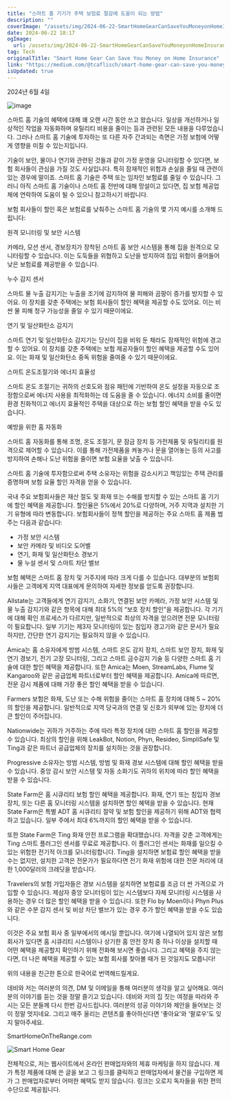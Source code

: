 ```yaml
---
title: "스마트 홈 기기가 주택 보험료 절감에 도움이 되는 방법"
description: ""
coverImage: "/assets/img/2024-06-22-SmartHomeGearCanSaveYouMoneyonHomeInsurance_0.png"
date: 2024-06-22 18:17
ogImage:
  url: /assets/img/2024-06-22-SmartHomeGearCanSaveYouMoneyonHomeInsurance_0.png
tag: Tech
originalTitle: "Smart Home Gear Can Save You Money on Home Insurance"
link: "https://medium.com/@tcaflisch/smart-home-gear-can-save-you-money-on-home-insurance-1e2ecbaecd36"
isUpdated: true
---
```


2024년 6월 4일

![image](/assets/img/2024-06-22-SmartHomeGearCanSaveYouMoneyonHomeInsurance_0.png)

스마트 홈 기술의 혜택에 대해 꽤 오랜 시간 동안 쓰고 왔습니다. 일상을 개선하거나 일상적인 작업을 자동화하며 유틸리티 비용을 줄이는 등과 관련된 모든 내용을 다루었습니다. 그러나 스마트 홈 기술에 투자하는 또 다른 자주 간과되는 측면은 가정 보험에 어떻게 영향을 미칠 수 있는지입니다.

기술이 보안, 물이나 연기와 관련된 것들과 같이 가정 운영을 모니터링할 수 있다면, 보험 회사들이 관심을 가질 것도 사실입니다. 특히 잠재적인 위험과 손실을 줄일 때 관련이 있는 경우에 말이죠. 스마트 홈 기술은 주택 또는 임차인 보험료를 줄일 수 있습니다. 그러니 아직 스마트 홈 기술이나 스마트 홈 전반에 대해 망설이고 있다면, 집 보험 제공업체에 연락하여 도움이 될 수 있으니 참고하시기 바랍니다.

<!-- cozy-coder - 수평 -->

<ins class="adsbygoogle"
     style="display:block"
     data-ad-client="ca-pub-4877378276818686"
     data-ad-slot="1107185301"
     data-ad-format="auto"
     data-full-width-responsive="true"></ins>

<script>
     (adsbygoogle = window.adsbygoogle || []).push({});
</script>

보험 회사들이 할인 혹은 보험료를 낮춰주는 스마트 홈 기술의 몇 가지 예시를 소개해 드립니다:

원격 모니터링 및 보안 시스템

카메라, 모션 센서, 경보장치가 장착된 스마트 홈 보안 시스템을 통해 집을 원격으로 모니터링할 수 있습니다. 이는 도둑들을 위협하고 도난을 방지하여 침입 위험이 줄어들어 낮은 보험료를 제공받을 수 있습니다.

누수 감지 센서

<!-- cozy-coder - 수평 -->

<ins class="adsbygoogle"
     style="display:block"
     data-ad-client="ca-pub-4877378276818686"
     data-ad-slot="1107185301"
     data-ad-format="auto"
     data-full-width-responsive="true"></ins>

<script>
     (adsbygoogle = window.adsbygoogle || []).push({});
</script>

스마트 물 누출 감지기는 누출을 조기에 감지하여 물 피해와 곰팡이 증가를 방지할 수 있어요. 이 장치를 갖춘 주택에는 보험 회사들이 할인 혜택을 제공할 수도 있어요. 이는 비싼 물 피해 청구 가능성을 줄일 수 있기 때문이에요.

연기 및 일산화탄소 감지기

스마트 연기 및 일산화탄소 감지기는 당신이 집을 비워 둔 채라도 잠재적인 위험에 경고할 수 있어요. 이 장치를 갖춘 주택에는 보험 제공자들이 할인 혜택을 제공할 수도 있어요. 이는 화재 및 일산화탄소 중독 위험을 줄여줄 수 있기 때문이에요.

스마트 온도조절기와 에너지 효율성

<!-- cozy-coder - 수평 -->

<ins class="adsbygoogle"
     style="display:block"
     data-ad-client="ca-pub-4877378276818686"
     data-ad-slot="1107185301"
     data-ad-format="auto"
     data-full-width-responsive="true"></ins>

<script>
     (adsbygoogle = window.adsbygoogle || []).push({});
</script>

스마트 온도 조절기는 귀하의 선호도와 점유 패턴에 기반하여 온도 설정을 자동으로 조정함으로써 에너지 사용을 최적화하는 데 도움을 줄 수 있습니다. 에너지 소비를 줄이면 환경 친화적이고 에너지 효율적인 주택을 대상으로 하는 보험 할인 혜택을 받을 수도 있습니다.

예방을 위한 홈 자동화

스마트 홈 자동화를 통해 조명, 온도 조절기, 문 잠금 장치 등 가전제품 및 유틸리티를 원격으로 제어할 수 있습니다. 이를 통해 가전제품을 켜놓거나 문을 열어놓는 등의 사고를 방지하여 손해나 도난 위험을 줄이면 보험 요율을 낮출 수 있습니다.

스마트 홈 기술에 투자함으로써 주택 소유자는 위험을 감소시키고 책임있는 주택 관리를 증명하며 보험 요율 할인 자격을 얻을 수 있습니다.

<!-- cozy-coder - 수평 -->

<ins class="adsbygoogle"
     style="display:block"
     data-ad-client="ca-pub-4877378276818686"
     data-ad-slot="1107185301"
     data-ad-format="auto"
     data-full-width-responsive="true"></ins>

<script>
     (adsbygoogle = window.adsbygoogle || []).push({});
</script>

국내 주요 보험회사들은 재산 절도 및 화재 또는 수해를 방지할 수 있는 스마트 홈 기기에 할인 혜택을 제공합니다. 할인율은 5%에서 20%로 다양하며, 거주 지역과 설치한 기기 유형에 따라 변동합니다. 보험회사들이 정책 할인을 제공하는 주요 스마트 홈 제품 범주는 다음과 같습니다:

- 가정 보안 시스템
- 보안 카메라 및 비디오 도어벨
- 연기, 화재 및 일산화탄소 경보기
- 물 누설 센서 및 스마트 차단 밸브

보험 혜택은 스마트 홈 장치 및 거주지에 따라 크게 다를 수 있습니다. 대부분의 보험회사들은 고객에게 지역 대표에게 문의하여 자세한 정보를 얻도록 권장합니다.

Allstate는 고객들에게 연기 감지기, 소화기, 연결된 보안 카메라, 가정 보안 시스템 및 물 누출 감지기와 같은 항목에 대해 최대 5%의 “보호 장치 할인”을 제공합니다. 각 기기에 대해 확인 프로세스가 다르지만, 일반적으로 최상의 자격을 얻으려면 전문 모니터링이 필요합니다. 일부 기기는 제3자 모니터링이 있는 침입자 경고기와 같은 문서가 필요하지만, 간단한 연기 감지기는 필요하지 않을 수 있습니다.

<!-- cozy-coder - 수평 -->

<ins class="adsbygoogle"
     style="display:block"
     data-ad-client="ca-pub-4877378276818686"
     data-ad-slot="1107185301"
     data-ad-format="auto"
     data-full-width-responsive="true"></ins>

<script>
     (adsbygoogle = window.adsbygoogle || []).push({});
</script>

Amica는 홈 소유자에게 방범 시스템, 스마트 온도 감지 장치, 스마트 보안 장치, 화재 및 연기 경보기, 전기 고장 모니터링, 그리고 스마트 금수감지 기술 등 다양한 스마트 홈 기술에 대한 할인 혜택을 제공합니다. 또한 Amica는 Moen, StreamLabs, Flume 및 Kangaroo와 같은 공급업체 파트너로부터 할인 혜택을 제공합니다. Amica에 따르면, 전문 감시 제품에 대해 가장 좋은 할인 혜택을 받을 수 있습니다.

Farmers 보험은 화재, 도난 또는 수해 위험을 줄이는 스마트 홈 장치에 대해 5 ~ 20%의 할인을 제공합니다. 일반적으로 지역 당국과의 연결 및 신호가 외부에 있는 장치에 더 큰 할인이 주어집니다.

Nationwide는 귀하가 거주하는 주에 따라 특정 장치에 대한 스마트 홈 할인을 제공할 수 있습니다. 최상의 할인을 위해 LeakBot, Notion, Phyn, Resideo, SimpliSafe 및 Ting과 같은 파트너 공급업체의 장치를 설치하는 것을 권장합니다.

Progressive 소유자는 방범 시스템, 방범 및 화재 경보 시스템에 대해 할인 혜택을 받을 수 있습니다. 중앙 감시 보안 시스템 및 자동 소화기도 귀하의 위치에 따라 할인 혜택을 받을 수 있습니다.

<!-- cozy-coder - 수평 -->

<ins class="adsbygoogle"
     style="display:block"
     data-ad-client="ca-pub-4877378276818686"
     data-ad-slot="1107185301"
     data-ad-format="auto"
     data-full-width-responsive="true"></ins>

<script>
     (adsbygoogle = window.adsbygoogle || []).push({});
</script>

State Farm은 홈 시큐리티 보험 할인 혜택을 제공합니다. 화재, 연기 또는 침입자 경보장치, 또는 다른 홈 모니터링 시스템을 설치하면 할인 혜택을 받을 수 있습니다. 현재 State Farm은 특별 ADT 홈 시큐리티 절약 및 보험 할인을 제공하기 위해 ADT와 협력하고 있습니다. 일부 주에서 최대 6%까지의 할인 혜택을 받을 수 있습니다.

또한 State Farm은 Ting 화재 안전 프로그램을 확대했습니다. 자격을 갖춘 고객에게는 Ting 스마트 플러그인 센서를 무료로 제공합니다. 이 플러그인 센서는 화재를 일으킬 수 있는 위험한 전기적 아크를 모니터링합니다. Ting을 설치하면 보험료 할인 혜택을 받을 수는 없지만, 설치한 고객은 전문가가 필요하다면 전기 화재 위험에 대한 전문 처리에 대한 1,000달러의 크레딧을 받습니다.

Travelers의 보험 가입자들은 경보 시스템을 설치하면 보험료를 조금 더 싼 가격으로 가입할 수 있습니다. 제삼자 중앙 모니터링이 있는 시스템보다 자체 모니터링 시스템을 사용하는 경우 더 많은 할인 혜택을 받을 수 있습니다. 또한 Flo by Moen이나 Phyn Plus와 같은 수분 감지 센서 및 비상 차단 밸브가 있는 경우 추가 할인 혜택을 받을 수도 있습니다.

이것은 주요 보험 회사 중 일부에서의 예시일 뿐입니다. 여기에 나열되어 있지 않은 보험 회사가 있다면 홈 시큐리티 시스템이나 상기한 홈 안전 장치 중 하나 이상을 설치할 때 어떤 혜택을 제공할지 확인하기 위해 전화해 보시면 좋습니다. 그리고 혜택을 주지 않는다면, 더 나은 혜택을 제공할 수 있는 보험 회사를 찾아볼 때가 된 것일지도 모릅니다!

<!-- cozy-coder - 수평 -->

<ins class="adsbygoogle"
     style="display:block"
     data-ad-client="ca-pub-4877378276818686"
     data-ad-slot="1107185301"
     data-ad-format="auto"
     data-full-width-responsive="true"></ins>

<script>
     (adsbygoogle = window.adsbygoogle || []).push({});
</script>

위의 내용을 친근한 톤으로 한국어로 번역해드릴게요.

데비와 저는 여러분의 의견, DM 및 이메일을 통해 여러분의 생각을 알고 싶어해요. 여러분의 이야기를 듣는 것을 정말 즐기고 있습니다. 데비와 저의 집 짓는 여정을 따라와 주시는 모든 분들께 다시 한번 감사드립니다. 여러분의 성공 이야기와 제안을 들어보는 것이 정말 멋지네요. 그리고 매주 올리는 콘텐츠를 좋아하신다면 '좋아요'와 '팔로우'도 잊지 말아주세요.

SmartHomeOnTheRange.com

![Smart Home Gear](/assets/img/2024-06-22-SmartHomeGearCanSaveYouMoneyonHomeInsurance_1.png)

전체적으로, 저는 웹사이트에서 온라인 판매업자와의 제휴 마케팅을 하지 않습니다. 제가 특정 제품에 대해 쓴 글을 보고 그 링크를 클릭하고 판매업자에서 물건을 구입하면 제가 그 판매업자로부터 어떠한 혜택도 받지 않습니다. 링크는 오로지 독자들을 위한 편의 수단으로 제공됩니다.
